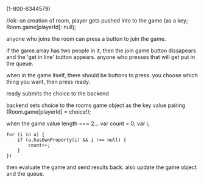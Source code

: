 (1-800-6344579)


//ok:
on creation of room, player gets pushed into to the game (as a key; Room.game[playerId]: null); 

anyone who joins the room can press a button to join the game. 

if the game.array has two people in it, then the join game button dissapears and the 'get in line' button appears. anyone who presses that will get put in the queue. 

when in the game itself, there should be buttons to press. you choose which thing you want, then press ready. 

ready submits the choice to the backend

backend sets choice to the rooms game object as the key value pairing (Room.game[playerId] = choice!);

when the game value length === 2... 
    var count = 0;
    var i;

    for (i in a) {
        if (a.hasOwnProperty(i) && i !== null) {
            count++;
        }
    })

then evaluate the game and send results back. also update the game object and the queue.
